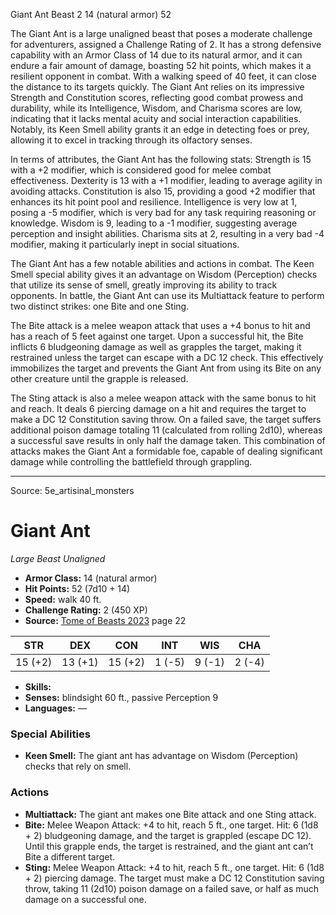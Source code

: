<MonsterName/>Giant Ant</MonsterName>
<CreatureType/>Beast</CreatureType>
<CR/>2</CR>
<AC/>14 (natural armor)</AC>
<HP/>52</HP>
<summary>The Giant Ant is a large unaligned beast that poses a moderate challenge for adventurers, assigned a Challenge Rating of 2. It has a strong defensive capability with an Armor Class of 14 due to its natural armor, and it can endure a fair amount of damage, boasting 52 hit points, which makes it a resilient opponent in combat. With a walking speed of 40 feet, it can close the distance to its targets quickly. The Giant Ant relies on its impressive Strength and Constitution scores, reflecting good combat prowess and durability, while its Intelligence, Wisdom, and Charisma scores are low, indicating that it lacks mental acuity and social interaction capabilities. Notably, its Keen Smell ability grants it an edge in detecting foes or prey, allowing it to excel in tracking through its olfactory senses.</summary>

<detail>

In terms of attributes, the Giant Ant has the following stats: Strength is 15 with a +2 modifier, which is considered good for melee combat effectiveness. Dexterity is 13 with a +1 modifier, leading to average agility in avoiding attacks. Constitution is also 15, providing a good +2 modifier that enhances its hit point pool and resilience. Intelligence is very low at 1, posing a -5 modifier, which is very bad for any task requiring reasoning or knowledge. Wisdom is 9, leading to a -1 modifier, suggesting average perception and insight abilities. Charisma sits at 2, resulting in a very bad -4 modifier, making it particularly inept in social situations.

The Giant Ant has a few notable abilities and actions in combat. The Keen Smell special ability gives it an advantage on Wisdom (Perception) checks that utilize its sense of smell, greatly improving its ability to track opponents. In battle, the Giant Ant can use its Multiattack feature to perform two distinct strikes: one Bite and one Sting. 

The Bite attack is a melee weapon attack that uses a +4 bonus to hit and has a reach of 5 feet against one target. Upon a successful hit, the Bite inflicts 6 bludgeoning damage as well as grapples the target, making it restrained unless the target can escape with a DC 12 check. This effectively immobilizes the target and prevents the Giant Ant from using its Bite on any other creature until the grapple is released.

The Sting attack is also a melee weapon attack with the same bonus to hit and reach. It deals 6 piercing damage on a hit and requires the target to make a DC 12 Constitution saving throw. On a failed save, the target suffers additional poison damage totaling 11 (calculated from rolling 2d10), whereas a successful save results in only half the damage taken. This combination of attacks makes the Giant Ant a formidable foe, capable of dealing significant damage while controlling the battlefield through grappling.</detail>



---

Source: 5e_artisinal_monsters

# Giant Ant

*Large* *Beast* *Unaligned*

- **Armor Class:** 14 (natural armor)
- **Hit Points:** 52 (7d10 + 14)
- **Speed:** walk 40 ft.
- **Challenge Rating:** 2 (450 XP)
- **Source:** [Tome of Beasts 2023](https://koboldpress.com/kpstore/product/tome-of-beasts-1-2023-edition/) page 22

| STR | DEX | CON | INT | WIS | CHA |
| --- | --- | --- | --- | --- | --- |
| 15 (+2) | 13 (+1) | 15 (+2) | 1 (-5) | 9 (-1) | 2 (-4) |

- **Skills:** 
- **Senses:** blindsight 60 ft., passive Perception 9
- **Languages:** —

### Special Abilities

- **Keen Smell:** The giant ant has advantage on Wisdom (Perception) checks that rely on smell.

### Actions

- **Multiattack:** The giant ant makes one Bite attack and one Sting attack.
- **Bite:** Melee Weapon Attack: +4 to hit, reach 5 ft., one target. Hit: 6 (1d8 + 2) bludgeoning damage, and the target is grappled (escape DC 12). Until this grapple ends, the target is restrained, and the giant ant can’t Bite a different target.
- **Sting:** Melee Weapon Attack: +4 to hit, reach 5 ft., one target. Hit: 6 (1d8 + 2) piercing damage. The target must make a DC 12 Constitution saving throw, taking 11 (2d10) poison damage on a failed save, or half as much damage on a successful one.


